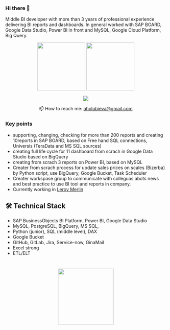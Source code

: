 ### Hi there 👋
Middle BI developer with more than 3 years of professional experience delivering BI reports and dashboards.
In general worked with SAP BOARD, Google Data Studio, Power BI in front and MySQL, Google Cloud Platform, Big Query. 

<p align='center'>
   <a href="https://github-readme-stats.vercel.app/api?username=alyonacherry&show_icons=true&count_private=true"><img
           height=150
           src="https://github-readme-stats.vercel.app/api?username=alyonacherry&show_icons=true&count_private=true"/></a>
   <a href="https://github.com/alyonacherry/github-readme-stats"><img height=150
                                                                  src="https://github-readme-stats.vercel.app/api/top-langs/?username=alyonacherry&layout=compact"/></a>
</p>

<p align='center'>
   <a href="https://www.linkedin.com/in/alyona-holubieva-373724212/">
       <img src="https://img.shields.io/badge/linkedin-%230077B5.svg?&style=for-the-badge&logo=linkedin&logoColor=white"/>
   </a>
<p align='center'>
   📫 How to reach me: <a href='mailto:aholubieva@gmail.com'>aholubieva@gmail.com</a>
</p>



### Key points

*   supporting, changing, checking for more than 200 reports and creating 10reports in SAP BOARD, 
    based on Free hand SQL connections, Universis (TeraData and MS SQL sources)
*   creating full life cycle for 11 dashboard from scrach in Google Data Studio based on BigQuery
*   creating from scrach 3 reports on Power BI, based on MySQL 
*   Creater from scrach process for update sales prices on scales (Bizerba) by Python script, use BigQuery, Google Bucket, Task Scheduler
*   Creater workspase group to communicate with colleguas abots news and best practice to use BI tool and reports in company.
*   Currently working in [Leroy Merlin](https://www.linkedin.com/company/leroy-merlin/)

## 🛠 Technical Stack
*   SAP BusinessObjects BI Platform, Power BI, Google Data Studio  
*   MySQL, PostgreSQL, BigQuery, MS SQL, 
*   Python (junior), SQL (middle level), DAX
*   Google Bucket
*   GitHub, GitLab, Jira, Service-now, GinaMail
*   Excel strong
*   ETL/ELT 
### 


<div align="center" style="margin: 40px 0">
   <a href="https://github.com/alyonacherry/github-profile-views-counter">
       <img width="175px" src="https://komarev.com/ghpvc/?username=romankh3&color=DE002D">
   </a>
</div>
